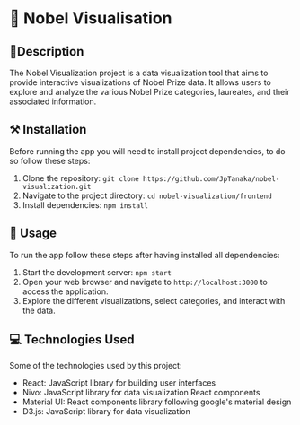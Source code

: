 # 🏅 Nobel Visualisation
## 📖Description
The Nobel Visualization project is a data visualization tool that aims to provide interactive visualizations of Nobel Prize data. It allows users to explore and analyze the various Nobel Prize categories, laureates, and their associated information.

## ⚒️ Installation
Before running the app you will need to install project dependencies, to do so follow these steps:
1. Clone the repository: `git clone https://github.com/JpTanaka/nobel-visualization.git`
2. Navigate to the project directory: `cd nobel-visualization/frontend`
3. Install dependencies: `npm install`

## 🏃 Usage
To run the app follow these steps after having installed all dependencies:
1. Start the development server: `npm start`
2. Open your web browser and navigate to `http://localhost:3000` to access the application.
3. Explore the different visualizations, select categories, and interact with the data.

## 💻 Technologies Used
Some of the technologies used by this project:
- React: JavaScript library for building user interfaces
- Nivo: JavaScript library for data visualization React components
- Material UI: React components library following google's material design
- D3.js: JavaScript library for data visualization
